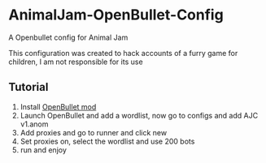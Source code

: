 # AnimalJam-OpenBullet-Config
A Openbullet config for Animal Jam

This configuration was created to hack accounts of a furry game for children, I am not responsible for its use

## Tutorial

1. Install [OpenBullet mod](https://github.com/PurityWasHere/Anomaly-Mod-Hosting/releases/tag/LATEST)
2. Launch OpenBullet and add a wordlist, now go to configs and add AJC v1.anom
3. Add proxies and go to runner and click new
4. Set proxies on, select the wordlist and use 200 bots
5. run and enjoy

